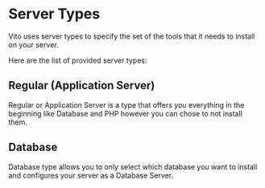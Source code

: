 # Server Types

Vito uses server types to specify the set of the tools that it needs to install on your server.

Here are the list of provided server types:

## Regular (Application Server)

Regular or Application Server is a type that offers you everything in the beginning like Database and PHP however you can chose to not install them.

## Database

Database type allows you to only select which database you want to install and configures your server as a Database Server.
